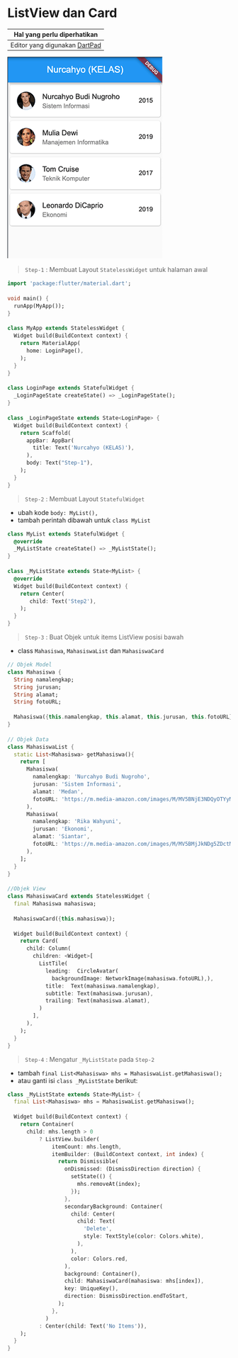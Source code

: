 # ListView dan Card 

Hal yang perlu diperhatikan |
------------ |
Editor yang digunakan [DartPad](http://dartpad.dartlang.org) |

![ListView Card](/listview.png)

> `Step-1` : Membuat Layout `StatelessWidget` untuk halaman awal

```dart
import 'package:flutter/material.dart';

void main() {
  runApp(MyApp());
}

class MyApp extends StatelessWidget {
  Widget build(BuildContext context) {
    return MaterialApp(
      home: LoginPage(),
    );
  }
}

class LoginPage extends StatefulWidget {
  _LoginPageState createState() => _LoginPageState();
}

class _LoginPageState extends State<LoginPage> {
  Widget build(BuildContext context) {
    return Scaffold(
      appBar: AppBar(
        title: Text('Nurcahyo (KELAS)'),
      ),
      body: Text("Step-1"),
    );
  }
}
```

> `Step-2` : Membuat Layout `StatefulWidget`
- ubah kode `body: MyList(),`
- tambah perintah dibawah untuk `class MyList`
  
```dart
class MyList extends StatefulWidget {
  @override
  _MyListState createState() => _MyListState();
}

class _MyListState extends State<MyList> {
  @override
  Widget build(BuildContext context) {
    return Center(
       child: Text('Step2'),
    );
  }
}
```

> `Step-3` : Buat Objek untuk items ListView posisi bawah

* class `Mahasiswa`, `MahasiswaList` dan `MahasiswaCard` 

```dart
// Objek Model
class Mahasiswa {
  String namalengkap;
  String jurusan;
  String alamat;
  String fotoURL;

  Mahasiswa({this.namalengkap, this.alamat, this.jurusan, this.fotoURL});
}

// Objek Data
class MahasiswaList {
  static List<Mahasiswa> getMahasiswa(){
    return [
      Mahasiswa(
        namalengkap: 'Nurcahyo Budi Nugroho',
        jurusan: 'Sistem Informasi',
        alamat: 'Medan',
        fotoURL: 'https://m.media-amazon.com/images/M/MV5BNjE3NDQyOTYyMV5BMl5BanBnXkFtZTcwODcyODU2Mw@@._V1_UY209_CR5,0,140,209_AL_.jpg',
      ),
      Mahasiswa(
        namalengkap: 'Rika Wahyuni',
        jurusan: 'Ekonomi',
        alamat: 'Siantar',
        fotoURL: 'https://m.media-amazon.com/images/M/MV5BMjJkNDg5ZDctM2RlZS00NjFmLTkxZjktMWE5NGQzMDg4NDFhXkEyXkFqcGdeQXVyMTMwMDM1OTQ@._V1_UY209_CR6,0,140,209_AL_.jpg',
      ),
    ];
  }
}

//Objek View 
class MahasiswaCard extends StatelessWidget {
  final Mahasiswa mahasiswa;
  
  MahasiswaCard({this.mahasiswa});

  Widget build(BuildContext context) {
    return Card(
      child: Column(
        children: <Widget>[
          ListTile(
            leading:  CircleAvatar(
              backgroundImage: NetworkImage(mahasiswa.fotoURL),),
            title:  Text(mahasiswa.namalengkap),
            subtitle: Text(mahasiswa.jurusan),
            trailing: Text(mahasiswa.alamat),
          )
        ],
      ),
    );
  }
}
```  

> `Step-4` : Mengatur `_MyListState` pada `Step-2`

* tambah `final List<Mahasiswa> mhs = MahasiswaList.getMahasiswa();` 
* atau ganti isi `class _MyListState` berikut:

```dart
class _MyListState extends State<MyList> {
  final List<Mahasiswa> mhs = MahasiswaList.getMahasiswa();

  Widget build(BuildContext context) {
    return Container(
      child: mhs.length > 0
          ? ListView.builder(
              itemCount: mhs.length,
              itemBuilder: (BuildContext context, int index) {
                return Dismissible(
                  onDismissed: (DismissDirection direction) {
                    setState(() {
                      mhs.removeAt(index);
                    });
                  },
                  secondaryBackground: Container(
                    child: Center(
                      child: Text(
                        'Delete',
                        style: TextStyle(color: Colors.white),
                      ),
                    ),
                    color: Colors.red,
                  ),
                  background: Container(),
                  child: MahasiswaCard(mahasiswa: mhs[index]),
                  key: UniqueKey(),
                  direction: DismissDirection.endToStart,
                );
              },
            )
          : Center(child: Text('No Items')),
    );
  }
}
```

